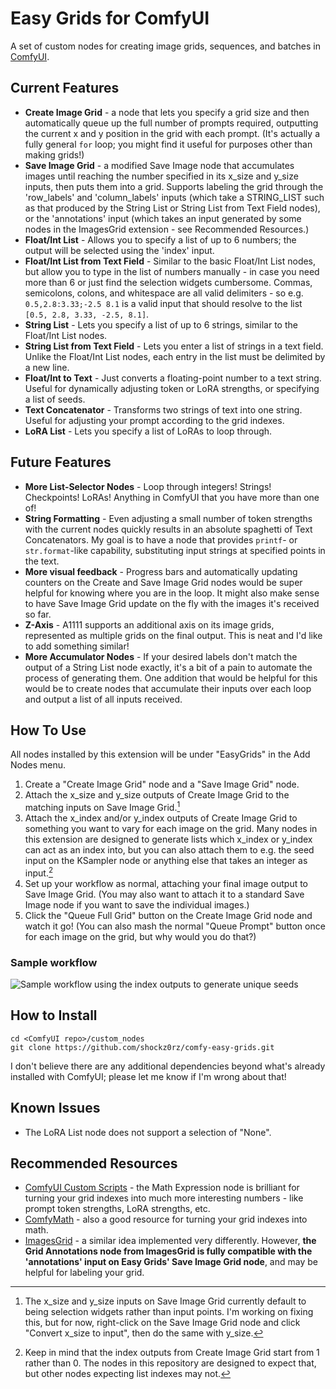 # Easy Grids for ComfyUI

A set of custom nodes for creating image grids, sequences, and batches in [ComfyUI](https://github.com/comfyanonymous/ComfyUI).

## Current Features

* **Create Image Grid** - a node that lets you specify a grid size and then automatically queue up the full number of prompts required, outputting the current x and y position in the grid with each prompt. (It's actually a fully general `for` loop; you might find it useful for purposes other than making grids!)
* **Save Image Grid** - a modified Save Image node that accumulates images until reaching the number specified in its x_size and y_size inputs, then puts them into a grid. Supports labeling the grid through the 'row_labels' and 'column_labels' inputs (which take a STRING_LIST such as that produced by the String List or String List from Text Field nodes), or the 'annotations' input (which takes an input generated by some nodes in the ImagesGrid extension - see Recommended Resources.)
* **Float/Int List** - Allows you to specify a list of up to 6 numbers; the output will be selected using the 'index' input.
* **Float/Int List from Text Field** - Similar to the basic Float/Int List nodes, but allow you to type in the list of numbers manually - in case you need more than 6 or just find the selection widgets cumbersome. Commas, semicolons, colons, and whitespace are all valid delimiters - so e.g. `0.5,2.8:3.33;-2.5 8.1` is a valid input that should resolve to the list `[0.5, 2.8, 3.33, -2.5, 8.1]`.
* **String List** - Lets you specify a list of up to 6 strings, similar to the Float/Int List nodes.
* **String List from Text Field** - Lets you enter a list of strings in a text field. Unlike the Float/Int List nodes, each entry in the list must be delimited by a new line.
* **Float/Int to Text** - Just converts a floating-point number to a text string. Useful for dynamically adjusting token or LoRA strengths, or specifying a list of seeds.
* **Text Concatenator** - Transforms two strings of text into one string. Useful for adjusting your prompt according to the grid indexes.
* **LoRA List** - Lets you specify a list of LoRAs to loop through. 

## Future Features

* **More List-Selector Nodes** - Loop through integers! Strings! Checkpoints! LoRAs! Anything in ComfyUI that you have more than one of!
* **String Formatting** - Even adjusting a small number of token strengths with the current nodes quickly results in an absolute spaghetti of Text Concatenators. My goal is to have a node that provides `printf`- or `str.format`-like capability, substituting input strings at specified points in the text.
* **More visual feedback** - Progress bars and automatically updating counters on the Create and Save Image Grid nodes would be super helpful for knowing where you are in the loop. It might also make sense to have Save Image Grid update on the fly with the images it's received so far.
* **Z-Axis** - A1111 supports an additional axis on its image grids, represented as multiple grids on the final output. This is neat and I'd like to add something similar!
* **More Accumulator Nodes** - If your desired labels don't match the output of a String List node exactly, it's a bit of a pain to automate the process of generating them. One addition that would be helpful for this would be to create nodes that accumulate their inputs over each loop and output a list of all inputs received.

## How To Use

All nodes installed by this extension will be under "EasyGrids" in the Add Nodes menu.

1. Create a "Create Image Grid" node and a "Save Image Grid" node. 
2. Attach the x_size and y_size outputs of Create Image Grid to the matching inputs on Save Image Grid.[^1]  
3. Attach the x_index and/or y_index outputs of Create Image Grid to something you want to vary for each image on the grid. Many nodes in this extension are designed to generate lists which x_index or y_index can act as an index into, but you can also attach them to e.g. the seed input on the KSampler node or anything else that takes an integer as input.[^2] 
4. Set up your workflow as normal, attaching your final image output to Save Image Grid. (You may also want to attach it to a standard Save Image node if you want to save the individual images.)
5. Click the "Queue Full Grid" button on the Create Image Grid node and watch it go! (You can also mash the normal "Queue Prompt" button once for each image on the grid, but why would you do that?)

### Sample workflow

![Sample workflow using the index outputs to generate unique seeds](https://github.com/shockz0rz/comfy-easy-grids/blob/main/workflows/easygrids_workflow1.png?raw=true)

## How to Install

```
cd <ComfyUI repo>/custom_nodes
git clone https://github.com/shockz0rz/comfy-easy-grids.git
```

I don't believe there are any additional dependencies beyond what's already installed with ComfyUI; please let me know if I'm wrong about that!

## Known Issues

* The LoRA List node does not support a selection of "None".

## Recommended Resources

* [ComfyUI Custom Scripts](https://github.com/pythongosssss/ComfyUI-Custom-Scripts) - the Math Expression node is brilliant for turning your grid indexes into much more interesting numbers - like prompt token strengths, LoRA strengths, etc.
* [ComfyMath](https://github.com/evanspearman/ComfyMath) - also a good resource for turning your grid indexes into math.
* [ImagesGrid](https://github.com/LEv145/images-grid-comfy-plugin) - a similar idea implemented very differently. However, **the Grid Annotations node from ImagesGrid is fully compatible with the 'annotations' input on Easy Grids' Save Image Grid node**, and may be helpful for labeling your grid.


[^1]: The x_size and y_size inputs on Save Image Grid currently default to being selection widgets rather than input points. I'm working on fixing this, but for now, right-click on the Save Image Grid node and click "Convert x_size to input", then do the same with y_size.

[^2]: Keep in mind that the index outputs from Create Image Grid start from 1 rather than 0. The nodes in this repository are designed to expect that, but other nodes expecting list indexes may not.
